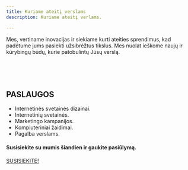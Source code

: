 ```yaml
---
title: Kuriame ateitį verslams
description: Kuriame ateitį verlams.

---
```


Mes, vertiname inovacijas ir siekiame kurti ateities sprendimus, kad padėtume jums pasiekti užsibrėžtus tikslus. Mes nuolat ieškome naujų ir kūrybingų būdų, kurie patobulintų Jūsų verslą.

<br>
<br>
<br>

## PASLAUGOS

* Internetinės svetainės dizainai.
* Internetinių svetainės.
* Marketingo kampanijos.
* Kompiuteriniai žaidimai.
* Pagalba verslams.

#### Susisiekite su mumis šiandien ir gaukite pasiūlymą.

[SUSISIEKITE!](https://docs.google.com/forms/d/1LNTWnSMSel4PP5vldvFE7IaFhCJf5ZJ9HgNVmkJpM1U/edit)
